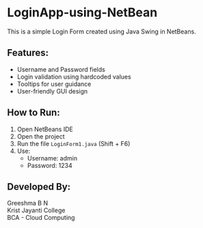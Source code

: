 # LoginApp-using-NetBean


This is a simple Login Form created using Java Swing in NetBeans.

## Features:
- Username and Password fields
- Login validation using hardcoded values
- Tooltips for user guidance
- User-friendly GUI design

## How to Run:
1. Open NetBeans IDE
2. Open the project
3. Run the file `LoginForm1.java` (Shift + F6)
4. Use:
   - Username: admin
   - Password: 1234

## Developed By:
Greeshma B N  
Krist Jayanti College  
BCA - Cloud Computing



